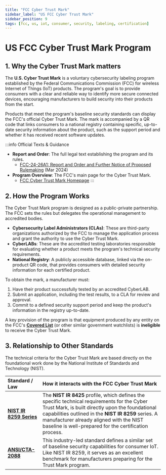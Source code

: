 ```yaml
---
title: "FCC Cyber Trust Mark"
sidebar_label: "US FCC Cyber Trust Mark"
sidebar_position: 9
tags: [fcc, us, iot, consumer, security, labeling, certification]
---
```

# US FCC Cyber Trust Mark Program

## 1. Why the Cyber Trust Mark matters

The **U.S. Cyber Trust Mark** is a voluntary cybersecurity labeling program established by the Federal Communications Commission (FCC) for wireless Internet of Things (IoT) products. The program's goal is to provide consumers with a clear and reliable way to identify more secure connected devices, encouraging manufacturers to build security into their products from the start.

Products that meet the program's baseline security standards can display the FCC's official Cyber Trust Mark. The mark is accompanied by a QR code that links consumers to a national registry containing specific, up-to-date security information about the product, such as the support period and whether it has received recent software updates.

:::info Official Texts & Guidance
- **Report and Order**: The full legal text establishing the program and its rules.
  - [FCC-24-26A1: Report and Order and Further Notice of Proposed Rulemaking][fcc_order_txt] (Mar 2024)
- **Program Overview**: The FCC's main page for the Cyber Trust Mark.
  - [FCC Cyber Trust Mark Homepage][fcc_homepage]
:::

## 2. How the Program Works

The Cyber Trust Mark program is designed as a public-private partnership. The FCC sets the rules but delegates the operational management to accredited bodies.

-   **Cybersecurity Label Administrators (CLAs)**: These are third-party organizations authorized by the FCC to manage the application process and grant the authority to use the Cyber Trust Mark.
-   **CyberLABs**: These are the accredited testing laboratories responsible for evaluating whether a product meets the program's technical security requirements.
-   **National Registry**: A publicly accessible database, linked via the on-product QR code, that provides consumers with detailed security information for each certified product.

To obtain the mark, a manufacturer must:
1.  Have their product successfully tested by an accredited CyberLAB.
2.  Submit an application, including the test results, to a CLA for review and approval.
3.  Commit to a defined security support period and keep the product's information in the registry up-to-date.

A key provision of the program is that equipment produced by any entity on the FCC's **[Covered List][fcc_covered_list]** (or other similar government watchlists) is **ineligible** to receive the Cyber Trust Mark.

## 3. Relationship to Other Standards

The technical criteria for the Cyber Trust Mark are based directly on the foundational work done by the National Institute of Standards and Technology (NIST).

| Standard / Law | How it interacts with the FCC Cyber Trust Mark |
| :--- | :--- |
| **[NIST IR 8259 Series](./nistir8259-overview.md)** | The **NIST IR 8425** profile, which defines the specific technical requirements for the Cyber Trust Mark, is built directly upon the foundational capabilities outlined in the **NIST IR 8259** series. A manufacturer already aligned with the NIST baseline is well-prepared for the certification process. |
| **[ANSI/CTA-2088](./cta2088-overview.md)** | This industry-led standard defines a similar set of baseline security capabilities for consumer IoT. Like NIST IR 8259, it serves as an excellent benchmark for manufacturers preparing for the Trust Mark program. |

<!-- Citations -->
[fcc_order_txt]: https://docs.fcc.gov/public/attachments/FCC-24-26A1.txt "FCC Report and Order (FCC 24-26)"
[fcc_homepage]: https://www.fcc.gov/CyberTrustMark "FCC Cyber Trust Mark"
[fcc_covered_list]: https://www.fcc.gov/supplychain/coveredlist "FCC Covered Communications Equipment or Services List" 